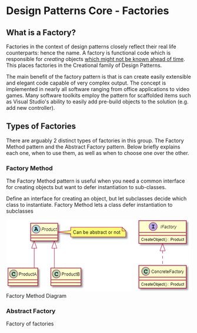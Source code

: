 ﻿# Design Patterns Core - Factories
## What is a Factory?

Factories in the context of design patterns closely reflect their real life counterparts: hence the name. A factory
is functional code which is responsible for *creating* objects <u>which might not be known ahead of time</u>. This places
factories in the Creational family of Design Patterns.

The main benefit of the factory pattern is that is can create easily extensible and elegant code capable of
very complex output. The concept is implemented in nearly all software ranging from office applications to
video games. Many software toolkits employ the pattern for scaffolded items such as Visual Studio's ability
to easily add pre-build objects to the solution (e.g. add new controller).

## Types of Factories
There are arguably 2 distinct types of factories in this group. The Factory Method pattern and the Abstract Factory
pattern. Below briefly explains each one, when to use them, as well as when to choose one over the other.

### Factory Method

The Factory Method pattern is useful when you need a common interface for creating objects but want to defer
instantiation to sub-classes.

Define an interface for creating an object, but let subclasses decide which class to instantiate.
 Factory Method lets a class defer instantiation to subclasses

![Introduction](FactoryMethod.png "")
Factory Method Diagram


### Abstract Factory

Factory of factories



